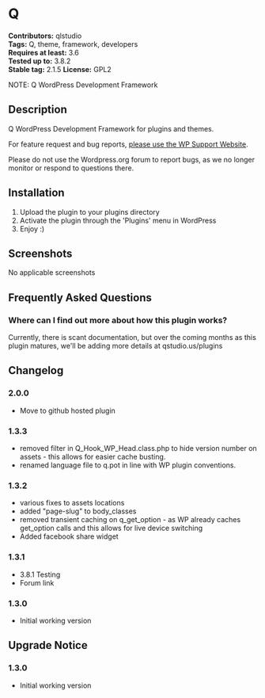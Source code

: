 # Q #
**Contributors:** qlstudio  
**Tags:** Q, theme, framework, developers   
**Requires at least:** 3.6  
**Tested up to:** 3.8.2  
**Stable tag:** 2.1.5
**License:** GPL2  

NOTE: Q WordPress Development Framework

## Description ##

Q WordPress Development Framework for plugins and themes.

For feature request and bug reports, [please use the WP Support Website](http://www.wp-support.co/view/categories/q).

Please do not use the Wordpress.org forum to report bugs, as we no longer monitor or respond to questions there.

## Installation ##

1. Upload the plugin to your plugins directory
1. Activate the plugin through the 'Plugins' menu in WordPress
1. Enjoy :)

## Screenshots ##

No applicable screenshots

## Frequently Asked Questions ##

### Where can I find out more about how this plugin works? ###

Currently, there is scant documentation, but over the coming months as this plugin matures, we'll be adding more details at qstudio.us/plugins

## Changelog ##

### 2.0.0 ###

* Move to github hosted plugin

### 1.3.3 ###

* removed filter in Q_Hook_WP_Head.class.php to hide version number on assets - this allows for easier cache busting.
* renamed language file to q.pot in line with WP plugin conventions.

### 1.3.2 ###

* various fixes to assets locations
* added "page-slug" to body_classes
* removed transient caching on q_get_option - as WP already caches get_option calls and this allows for live device switching
* Added facebook share widget

### 1.3.1 ###

* 3.8.1 Testing
* Forum link

### 1.3.0 ###

* Initial working version

## Upgrade Notice ##

### 1.3.0 ###

* Initial working version